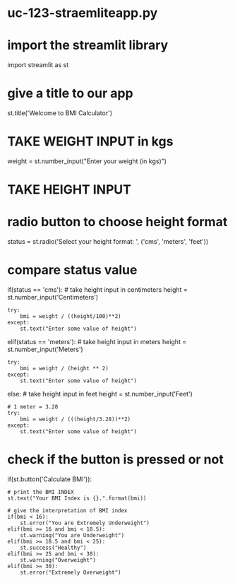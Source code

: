 # uc-123-straemliteapp.py
# import the streamlit library
import streamlit as st

# give a title to our app
st.title('Welcome to BMI Calculator')

# TAKE WEIGHT INPUT in kgs
weight = st.number_input("Enter your weight (in kgs)")

# TAKE HEIGHT INPUT
# radio button to choose height format
status = st.radio('Select your height format: ',
				('cms', 'meters', 'feet'))

# compare status value
if(status == 'cms'):
	# take height input in centimeters
	height = st.number_input('Centimeters')

	try:
		bmi = weight / ((height/100)**2)
	except:
		st.text("Enter some value of height")

elif(status == 'meters'):
	# take height input in meters
	height = st.number_input('Meters')

	try:
		bmi = weight / (height ** 2)
	except:
		st.text("Enter some value of height")

else:
	# take height input in feet
	height = st.number_input('Feet')

	# 1 meter = 3.28
	try:
		bmi = weight / (((height/3.28))**2)
	except:
		st.text("Enter some value of height")

# check if the button is pressed or not
if(st.button('Calculate BMI')):

	# print the BMI INDEX
	st.text("Your BMI Index is {}.".format(bmi))

	# give the interpretation of BMI index
	if(bmi < 16):
		st.error("You are Extremely Underweight")
	elif(bmi >= 16 and bmi < 18.5):
		st.warning("You are Underweight")
	elif(bmi >= 18.5 and bmi < 25):
		st.success("Healthy")
	elif(bmi >= 25 and bmi < 30):
		st.warning("Overweight")
	elif(bmi >= 30):
		st.error("Extremely Overweight")
